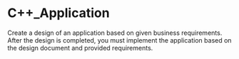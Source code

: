 # C++_Application

Create a design of an application based on given business requirements.
After the design is completed, you must implement the application based on the design document and provided requirements.
